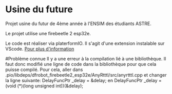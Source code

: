 # Usine du future
Projet usine du futur de 4ème année à l'ENSIM des étudiants ASTRE. 

Le projet utilise une firebeetle 2 esp32e.

Le code est réaliser via platerformIO. Il s'agit d'une extension instalable sur VScode. 
[Pour plus d'information](https://platformio.org)

#Problème connue
Il y a une erreur à la compilation lié à une bibliothèque. Il faut donc modifié une ligne de code dans la bibliothèque pour que cela puisse compilé. Pour cela, 
aller dans .pio/libdeps/dfrobot_firebeetle2_esp32e/AnyRtttl/src/anyrtttl.cpp et changer la ligne suivante: DelayFuncPtr _delay = &delay; en DelayFuncPtr _delay = (void (*)(long unsigned int))(&delay);

